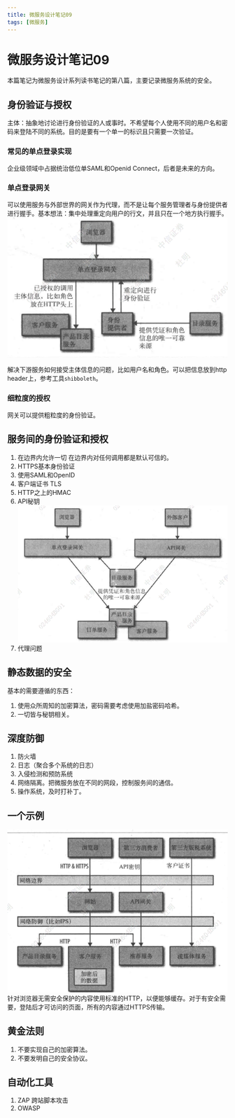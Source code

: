 ```yaml
---
title: 微服务设计笔记09
tags: [微服务]
---
```

# 微服务设计笔记09
本篇笔记为微服务设计系列读书笔记的第八篇，主要记录微服务系统的安全。  
## 身份验证与授权

主体：抽象地讨论进行身份验证的人或事时。不希望每个人使用不同的用户名和密码来登陆不同的系统。目的是要有一个单一的标识且只需要一次验证。  

### 常见的单点登录实现
企业级领域中占据统治低位单SAML和Openid Connect，后者是未来的方向。  
### 单点登录网关
可以使用服务与外部世界的网关作为代理，而不是让每个服务管理者与身份提供者进行握手。基本想法：集中处理重定向用户的行文，并且只在一个地方执行握手。
![单点登录网关](/images/wfwsj09_dddlwg.png)<br/> 

解决下游服务如何接受主体信息的问题，比如用户名和角色。可以把信息放到http header上，参考工具`shibboleth`。   

### 细粒度的授权
网关可以提供粗粒度的身份验证。

## 服务间的身份验证和授权
1. 在边界内允许一切
在边界内对任何调用都是默认可信的。
2. HTTPS基本身份验证
3. 使用SAML和OpenID
4. 客户端证书 TLS
5. HTTP之上的HMAC
6. API秘钥
![单点登录网关](/images/wfwsj09_wg.png)<br/> 
7. 代理问题

## 静态数据的安全
基本的需要遵循的东西：
1. 使用众所周知的加密算法，密码需要考虑使用加盐密码哈希。
2. 一切皆与秘钥相关。

## 深度防御
1. 防火墙
2. 日志（聚合多个系统的日志）
3. 入侵检测和预防系统
4. 网络隔离。把微服务放在不同的网段，控制服务间的通信。
5. 操作系统，及时打补丁。

## 一个示例
![单点登录网关](/images/wfwsj09_sl.png)<br/> 
针对浏览器无需安全保护的内容使用标准的HTTP，以便能够缓存。对于有安全需要，登陆后才可访问的页面，所有的内容通过HTTPS传输。

## 黄金法则
1. 不要实现自己的加密算法。
2. 不要发明自己的安全协议。

## 自动化工具
1. ZAP 跨站脚本攻击
2. OWASP 











































